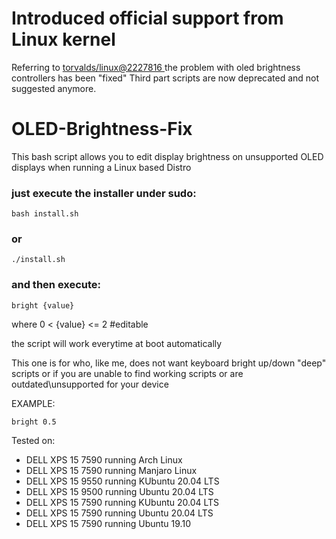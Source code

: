 # Introduced official support from Linux kernel
Referring to <a href="https://github.com/torvalds/linux/commit/2227816"> torvalds/linux@2227816 </a> 
the problem with oled brightness controllers has been "fixed"
Third part scripts are now deprecated and not suggested anymore.

# OLED-Brightness-Fix

This bash script allows you to edit display brightness on unsupported OLED displays 
when running a Linux based Distro

<h3>just execute the installer under sudo:</h3>

    bash install.sh
<h3>or</h3>

    ./install.sh

<h3>and then execute:</h3>
  
    bright {value}
   
where       0 < {value} <= 2          #editable

the script will work everytime at boot automatically


This one is for who, like me, does not want
keyboard bright up/down "deep" scripts
or if you are unable to find working scripts
or are outdated\unsupported for your device

EXAMPLE:
    
    bright 0.5


Tested on:

-   DELL XPS 15 7590    running Arch Linux
-   DELL XPS 15 7590    running Manjaro Linux
-   DELL XPS 15 9550    running KUbuntu 20.04 LTS
-   DELL XPS 15 9500    running Ubuntu 20.04 LTS
-   DELL XPS 15 7590    running KUbuntu 20.04 LTS
-   DELL XPS 15 7590    running Ubuntu 20.04 LTS
-   DELL XPS 15 7590    running Ubuntu 19.10

